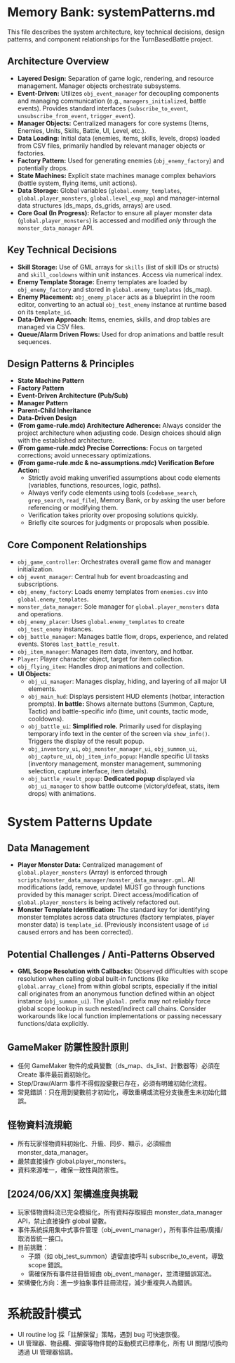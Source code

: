 # Memory Bank: systemPatterns.md

This file describes the system architecture, key technical decisions, design patterns, and component relationships for the TurnBasedBattle project.

## Architecture Overview

*   **Layered Design:** Separation of game logic, rendering, and resource management. Manager objects orchestrate subsystems.
*   **Event-Driven:** Utilizes `obj_event_manager` for decoupling components and managing communication (e.g., `managers_initialized`, battle events). Provides standard interfaces (`subscribe_to_event`, `unsubscribe_from_event`, `trigger_event`).
*   **Manager Objects:** Centralized managers for core systems (Items, Enemies, Units, Skills, Battle, UI, Level, etc.).
*   **Data Loading:** Initial data (enemies, items, skills, levels, drops) loaded from CSV files, primarily handled by relevant manager objects or factories.
*   **Factory Pattern:** Used for generating enemies (`obj_enemy_factory`) and potentially drops.
*   **State Machines:** Explicit state machines manage complex behaviors (battle system, flying items, unit actions).
*   **Data Storage:** Global variables (`global.enemy_templates`, `global.player_monsters`, `global.level_exp_map`) and manager-internal data structures (ds_maps, ds_grids, arrays) are used.
*   **Core Goal (In Progress):** Refactor to ensure all player monster data (`global.player_monsters`) is accessed and modified *only* through the `monster_data_manager` API.

## Key Technical Decisions

*   **Skill Storage:** Use of GML arrays for `skills` (list of skill IDs or structs) and `skill_cooldowns` within unit instances. Access via numerical index.
*   **Enemy Template Storage:** Enemy templates are loaded by `obj_enemy_factory` and stored in `global.enemy_templates` (ds_map).
*   **Enemy Placement:** `obj_enemy_placer` acts as a blueprint in the room editor, converting to an actual `obj_test_enemy` instance at runtime based on its `template_id`.
*   **Data-Driven Approach:** Items, enemies, skills, and drop tables are managed via CSV files.
*   **Queue/Alarm Driven Flows:** Used for drop animations and battle result sequences.

## Design Patterns & Principles

*   **State Machine Pattern**
*   **Factory Pattern**
*   **Event-Driven Architecture (Pub/Sub)**
*   **Manager Pattern**
*   **Parent-Child Inheritance**
*   **Data-Driven Design**
*   **(From game-rule.mdc) Architecture Adherence:** Always consider the project architecture when adjusting code. Design choices should align with the established architecture.
*   **(From game-rule.mdc) Precise Corrections:** Focus on targeted corrections; avoid unnecessary optimizations.
*   **(From game-rule.mdc & no-assumptions.mdc) Verification Before Action:** 
    *   Strictly avoid making unverified assumptions about code elements (variables, functions, resources, logic, paths).
    *   Always verify code elements using tools (`codebase_search`, `grep_search`, `read_file`), Memory Bank, or by asking the user before referencing or modifying them.
    *   Verification takes priority over proposing solutions quickly.
    *   Briefly cite sources for judgments or proposals when possible.

## Core Component Relationships

*   `obj_game_controller`: Orchestrates overall game flow and manager initialization.
*   `obj_event_manager`: Central hub for event broadcasting and subscriptions.
*   `obj_enemy_factory`: Loads enemy templates from `enemies.csv` into `global.enemy_templates`.
*   `monster_data_manager`: Sole manager for `global.player_monsters` data and operations.
*   `obj_enemy_placer`: Uses `global.enemy_templates` to create `obj_test_enemy` instances.
*   `obj_battle_manager`: Manages battle flow, drops, experience, and related events. Stores `last_battle_result`.
*   `obj_item_manager`: Manages item data, inventory, and hotbar.
*   `Player`: Player character object, target for item collection.
*   `obj_flying_item`: Handles drop animations and collection.
*   **UI Objects:**
    *   `obj_ui_manager`: Manages display, hiding, and layering of all major UI elements.
    *   `obj_main_hud`: Displays persistent HUD elements (hotbar, interaction prompts). **In battle:** Shows alternate buttons (Summon, Capture, Tactic) and battle-specific info (time, unit counts, tactic mode, cooldowns).
    *   `obj_battle_ui`: **Simplified role.** Primarily used for displaying temporary info text in the center of the screen via `show_info()`. Triggers the display of the result popup.
    *   `obj_inventory_ui`, `obj_monster_manager_ui`, `obj_summon_ui`, `obj_capture_ui`, `obj_item_info_popup`: Handle specific UI tasks (inventory management, monster management, summoning selection, capture interface, item details).
    *   `obj_battle_result_popup`: **Dedicated popup** displayed via `obj_ui_manager` to show battle outcome (victory/defeat, stats, item drops) with animations.

# System Patterns Update

## Data Management
*   **Player Monster Data:** Centralized management of `global.player_monsters` (Array) is enforced through `scripts/monster_data_manager/monster_data_manager.gml`. All modifications (add, remove, update) MUST go through functions provided by this manager script. Direct access/modification of `global.player_monsters` is being actively refactored out.
*   **Monster Template Identification:** The standard key for identifying monster templates across data structures (factory templates, player monster data) is `template_id`. (Previously inconsistent usage of `id` caused errors and has been corrected).

## Potential Challenges / Anti-Patterns Observed
*   **GML Scope Resolution with Callbacks:** Observed difficulties with scope resolution when calling global built-in functions (like `global.array_clone`) from within global scripts, especially if the initial call originates from an anonymous function defined within an object instance (`obj_summon_ui`). The `global.` prefix may not reliably force global scope lookup in such nested/indirect call chains. Consider workarounds like local function implementations or passing necessary functions/data explicitly. 

## GameMaker 防禦性設計原則
- 任何 GameMaker 物件的成員變數（ds_map、ds_list、計數器等）必須在 Create 事件最前面初始化。
- Step/Draw/Alarm 事件不得假設變數已存在，必須有明確初始化流程。
- 常見錯誤：只在用到變數前才初始化，導致重構或流程分支後產生未初始化錯誤。 

## 怪物資料流規範

- 所有玩家怪物資料初始化、升級、同步、顯示，必須經由 monster_data_manager。
- 嚴禁直接操作 global.player_monsters。
- 資料來源唯一，確保一致性與防禦性。 

## [2024/06/XX] 架構進度與挑戰
- 玩家怪物資料流已完全模組化，所有資料存取經由 monster_data_manager API，禁止直接操作 global 變數。
- 事件系統採用集中式事件管理（obj_event_manager），所有事件註冊/廣播/取消皆統一接口。
- 目前挑戰：
  - 子類（如 obj_test_summon）遺留直接呼叫 subscribe_to_event，導致 scope 錯誤。
  - 需確保所有事件註冊皆經由 obj_event_manager，並清理錯誤寫法。
- 架構優化方向：進一步抽象事件註冊流程，減少重複與人為錯誤。 

# 系統設計模式

- UI routine log 採「註解保留」策略，遇到 bug 可快速恢復。
- UI 管理器、物品欄、彈窗等物件間的互動模式已標準化，所有 UI 關閉/切換均透過 UI 管理器協調。 